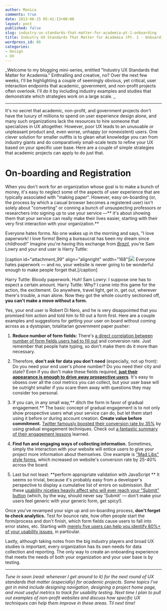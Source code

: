 ```yaml
---
author: Monica
comments: true
date: 2013-06-15 05:41:13+00:00
layout: post
published: false
slug: industry-ux-standards-that-matter-for-academia-pt-1-onboarding
title: Industry UX Standards That Matter for Academia (Pt. 1 - Onboarding)
wordpress_id: 86
categories:
- Design
- UX
---
```


_Welcome to my blogging mini-series, entitled "Industry UX Standards that Matter for Academia." Enthralling and creative, no? Over the next few weeks, I'll be highlighting a couple of seemingly obvious, yet critical, user interaction endpoints that academic, government, and non-profit projects often overlook. I'll do it by including industry examples and studies that demonstrate which strategies work on a large scale. _



* * *



It's no secret that academic, non-profit, and government projects don't have the luxury of millions to spend on user experience design alone, and many such organizations lack the resources to hire someone that specializes in UX altogether. However, poor UX leads to an unusuable or unpleasant product and, even worse, unhappy (or nonexistent) users. One clever solution for smaller outfits is to glean what knowledge you can from industry giants and do comparatively small-scale tests to refine your UX based on your specific user base. Here are a couple of simple strategies that academic projects can apply to do just that.


# On-boarding and Registration


When you don't work for an organization whose goal is to make a bunch of money, it's easy to neglect some of the aspects of user experience that are typically associated with "making paper". However, easy on-boarding (or, the process by which a casual browser becomes a registered user) isn't solely about "converting" or conning a bunch of unsuspecting professors or researchers into signing up to use your service —** it's about showing them that your service can really make their lives easier, starting with their very first interaction with your organization.**

Everyone hates forms. No one wakes up in the morning and says, "I love paperwork! I love forms! Being a bureaucrat has been my dream since childhood!" Imagine you're having this exchange from [_Brazil_](http://www.imdb.com/title/tt0088846/), you're Sam Lowry and your end user is Harry Tuttle:

[caption id="attachment_99" align="alignright" width="168"][![](http://monicalent.com/blog/wp-content/uploads/2013/06/56588.jpg)](http://monicalent.com/blog/wp-content/uploads/2013/06/56588.jpg) Everyone hates paperwork — and no, your website is never going to be wonderful enough to make people forget that.[/caption]

Harry Tuttle: Bloody paperwork. Huh!
Sam Lowry: I suppose one has to expect a certain amount.
Harry Tuttle: Why? I came into this game for the action, the excitement. Go anywhere, travel light, get in, get out, wherever there's trouble, a man alone. Now they got the whole country sectioned off, **you can't make a move without a form.**

Yes, your end user is Robert Di Nero, and he is very disappointed that you promised him action and told him to fill out a form first. Here are a couple examples and suggestions for getting your user on board without coming across as a dystopian, totalitarian government paper pusher:



	
  1. **Reduce number of form fields:** There's [a direct correlation between number of form fields users had to fill out](http://blog.hubspot.com/blog/tabid/6307/bid/6746/Which-Types-of-Form-Fields-Lower-Landing-Page-Conversions.aspx) and conversion rate. Just remember that people hate typing, so don't make them do it more than necessary.

	
  2. Therefore, **don't ask for data you don't need** (especially, not up front): Do you need your end user's phone number? Do you need their city and state? Even if you don't make these fields required, **[just their appearance is enough to drive away prospective users](http://blog.hubspot.com/blog/tabid/6307/bid/6748/3-Form-Fields-That-Kill-Landing-Page-Conversion-Rates.aspx)**. It's easy to obsess over all the cool metrics you can collect, but your user base will be outright smaller if you scare them away with questions they may consider too personal.

	
  3. If you can, in any small way,** ditch the form in favor of gradual engagement.** The basic concept of gradual engagement is to not only show prospective users what your service can do, but let them start using it before or during account creation. **Create value before commitment.** [Twitter famously boosted their conversion rate by 35%](http://www.lukew.com/ff/entry.asp?1128) by using gradual engagement techniques. Check out [a fantastic summary of their engagement lessons](http://www.lukew.com/ff/entry.asp?1124) learned.

	
  4. **Find fun and engaging ways of collecting information.** Sometimes, simply the interaction with your website will entice users to give your project more information about themselves. One example is ["Mad Libs" style forms](http://www.lukew.com/ff/entry.asp?1007), which increased on website's conversion rate by 25-40% across the board.

	
  5. Last but not least: **perform appropriate validation with JavaScript ** It seems so trivial, because it's probably easy from a developer's perspective to display a cumulative list of errors on submission. But these [usability niceties heavily affect who will ever reach your "Submit" button](http://blog.rejoiner.com/2012/07/how-to-use-inline-validation-to-increase-conversion/) (which, by the way, should never say 'Submit' — don't make your users feel generic with your generic form, get spicy!).


Once you've revamped your sign up and on-boarding process, **don't forget to check analytics.** Test for bounce rate, how often people start the form/process and don't finish, which form fields cause users to fall into error states, etc. Starting with [merely five users can help you identify 80%+ of your usability issues](http://www.nngroup.com/articles/why-you-only-need-to-test-with-5-users/), in particular.

Lastly, although taking notes from the big industry players and broad UX studies is important, every organization has its own needs for data collection and reporting. The only way to create an onboarding experience that meets the needs of both your organization and your user base is by testing.



* * *



_Tune in soon (read: whenever I get around to it) for the next round of UX standards that matter (especially) for academic projects. Some topics I've got in mind include designing navigation, designing a project home page, and most useful metrics to track for usability testing. Next time I plan to pull out examples of non-profit websites and discuss how specific UX techniques can help them improve in these areas. Til next time!_
